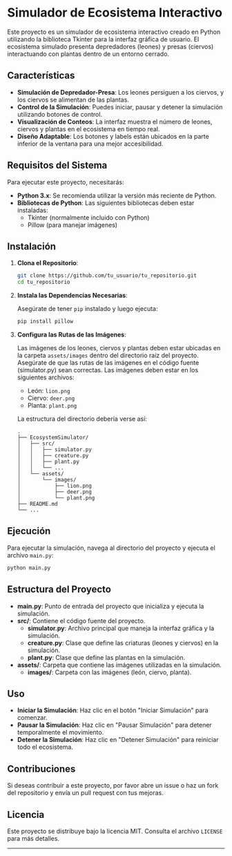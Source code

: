 # Simulador de Ecosistema Interactivo

Este proyecto es un simulador de ecosistema interactivo creado en Python utilizando la biblioteca Tkinter para la interfaz gráfica de usuario. El ecosistema simulado presenta depredadores (leones) y presas (ciervos) interactuando con plantas dentro de un entorno cerrado.

## Características

- **Simulación de Depredador-Presa**: Los leones persiguen a los ciervos, y los ciervos se alimentan de las plantas.
- **Control de la Simulación**: Puedes iniciar, pausar y detener la simulación utilizando botones de control.
- **Visualización de Conteos**: La interfaz muestra el número de leones, ciervos y plantas en el ecosistema en tiempo real.
- **Diseño Adaptable**: Los botones y labels están ubicados en la parte inferior de la ventana para una mejor accesibilidad.

## Requisitos del Sistema

Para ejecutar este proyecto, necesitarás:

- **Python 3.x**: Se recomienda utilizar la versión más reciente de Python.
- **Bibliotecas de Python**: Las siguientes bibliotecas deben estar instaladas:
  - Tkinter (normalmente incluido con Python)
  - Pillow (para manejar imágenes)

## Instalación

1. **Clona el Repositorio**:

    ```bash
    git clone https://github.com/tu_usuario/tu_repositorio.git
    cd tu_repositorio
    ```

2. **Instala las Dependencias Necesarias**:

    Asegúrate de tener `pip` instalado y luego ejecuta:

    ```bash
    pip install pillow
    ```

3. **Configura las Rutas de las Imágenes**:

    Las imágenes de los leones, ciervos y plantas deben estar ubicadas en la carpeta `assets/images` dentro del directorio raíz del proyecto. Asegúrate de que las rutas de las imágenes en el código fuente (simulator.py) sean correctas. Las imágenes deben estar en los siguientes archivos:

    - León: `lion.png`
    - Ciervo: `deer.png`
    - Planta: `plant.png`

    La estructura del directorio debería verse así:

    ```
    .
    ├── EcosystemSimulator/
    │   ├── src/
    │   │   ├── simulator.py
    │   │   ├── creature.py
    │   │   ├── plant.py
    │   │   └── ...
    │   └── assets/
    │       └── images/
    │           ├── lion.png
    │           ├── deer.png
    │           └── plant.png
    ├── README.md
    └── ...
    ```

## Ejecución

Para ejecutar la simulación, navega al directorio del proyecto y ejecuta el archivo `main.py`:

```bash
python main.py
```

## Estructura del Proyecto

- **main.py**: Punto de entrada del proyecto que inicializa y ejecuta la simulación.
- **src/**: Contiene el código fuente del proyecto.
  - **simulator.py**: Archivo principal que maneja la interfaz gráfica y la simulación.
  - **creature.py**: Clase que define las criaturas (leones y ciervos) en la simulación.
  - **plant.py**: Clase que define las plantas en la simulación.
- **assets/**: Carpeta que contiene las imágenes utilizadas en la simulación.
  - **images/**: Carpeta con las imágenes (león, ciervo, planta).

## Uso

- **Iniciar la Simulación**: Haz clic en el botón "Iniciar Simulación" para comenzar.
- **Pausar la Simulación**: Haz clic en "Pausar Simulación" para detener temporalmente el movimiento.
- **Detener la Simulación**: Haz clic en "Detener Simulación" para reiniciar todo el ecosistema.

## Contribuciones

Si deseas contribuir a este proyecto, por favor abre un issue o haz un fork del repositorio y envía un pull request con tus mejoras.

## Licencia

Este proyecto se distribuye bajo la licencia MIT. Consulta el archivo `LICENSE` para más detalles.

---

